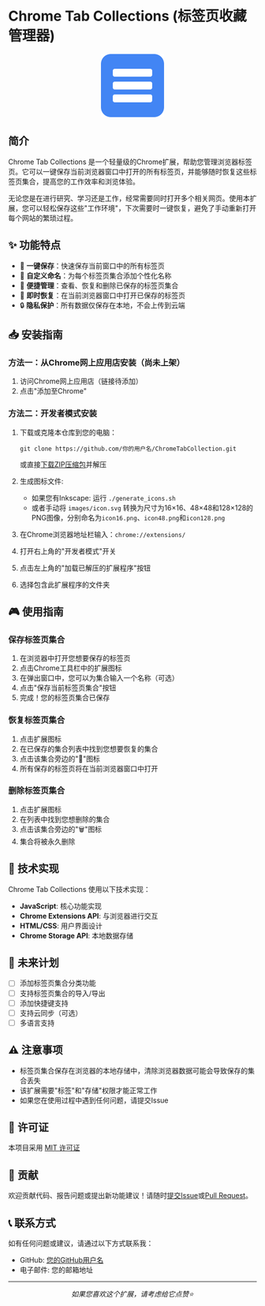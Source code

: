 # Chrome Tab Collections (标签页收藏管理器)

<div align="center">
  <img src="images/icon128.png" alt="Chrome Tab Collections Logo" width="128" height="128">
</div>

## 简介

Chrome Tab Collections 是一个轻量级的Chrome扩展，帮助您管理浏览器标签页。它可以一键保存当前浏览器窗口中打开的所有标签页，并能够随时恢复这些标签页集合，提高您的工作效率和浏览体验。

无论您是在进行研究、学习还是工作，经常需要同时打开多个相关网页。使用本扩展，您可以轻松保存这些"工作环境"，下次需要时一键恢复，避免了手动重新打开每个网站的繁琐过程。

## ✨ 功能特点

- 🔄 **一键保存**：快速保存当前窗口中的所有标签页
- 📝 **自定义命名**：为每个标签页集合添加个性化名称
- 📂 **便捷管理**：查看、恢复和删除已保存的标签页集合
- 🚀 **即时恢复**：在当前浏览器窗口中打开已保存的标签页
- 🔒 **隐私保护**：所有数据仅保存在本地，不会上传到云端

## 📥 安装指南

### 方法一：从Chrome网上应用店安装（尚未上架）

1. 访问Chrome网上应用店（链接待添加）
2. 点击"添加至Chrome"

### 方法二：开发者模式安装

1. 下载或克隆本仓库到您的电脑：
   ```
   git clone https://github.com/你的用户名/ChromeTabCollection.git
   ```
   或直接[下载ZIP压缩包](https://github.com/你的用户名/ChromeTabCollection/archive/refs/heads/main.zip)并解压

2. 生成图标文件:
   - 如果您有Inkscape: 运行 `./generate_icons.sh`
   - 或者手动将 `images/icon.svg` 转换为尺寸为16×16、48×48和128×128的PNG图像，分别命名为`icon16.png`、`icon48.png`和`icon128.png`

3. 在Chrome浏览器地址栏输入：`chrome://extensions/`

4. 打开右上角的"开发者模式"开关

5. 点击左上角的"加载已解压的扩展程序"按钮

6. 选择包含此扩展程序的文件夹

## 🎮 使用指南

### 保存标签页集合

1. 在浏览器中打开您想要保存的标签页
2. 点击Chrome工具栏中的扩展图标
3. 在弹出窗口中，您可以为集合输入一个名称（可选）
4. 点击"保存当前标签页集合"按钮
5. 完成！您的标签页集合已保存

### 恢复标签页集合

1. 点击扩展图标
2. 在已保存的集合列表中找到您想要恢复的集合
3. 点击该集合旁边的"📂"图标
4. 所有保存的标签页将在当前浏览器窗口中打开

### 删除标签页集合

1. 点击扩展图标
2. 在列表中找到您想删除的集合
3. 点击该集合旁边的"🗑️"图标
4. 集合将被永久删除

## 🔧 技术实现

Chrome Tab Collections 使用以下技术实现：

- **JavaScript**: 核心功能实现
- **Chrome Extensions API**: 与浏览器进行交互
- **HTML/CSS**: 用户界面设计
- **Chrome Storage API**: 本地数据存储

## 🚀 未来计划

- [ ] 添加标签页集合分类功能
- [ ] 支持标签页集合的导入/导出
- [ ] 添加快捷键支持
- [ ] 支持云同步（可选）
- [ ] 多语言支持

## ⚠️ 注意事项

- 标签页集合保存在浏览器的本地存储中，清除浏览器数据可能会导致保存的集合丢失
- 该扩展需要"标签"和"存储"权限才能正常工作
- 如果您在使用过程中遇到任何问题，请提交Issue

## 📜 许可证

本项目采用 [MIT 许可证](LICENSE)

## 🤝 贡献

欢迎贡献代码、报告问题或提出新功能建议！请随时[提交Issue](https://github.com/你的用户名/ChromeTabCollection/issues)或[Pull Request](https://github.com/你的用户名/ChromeTabCollection/pulls)。

## 📞 联系方式

如有任何问题或建议，请通过以下方式联系我：

- GitHub: [您的GitHub用户名](https://github.com/你的用户名)
- 电子邮件: 您的邮箱地址

---

<div align="center">
  <i>如果您喜欢这个扩展，请考虑给它点赞⭐️</i>
</div> 